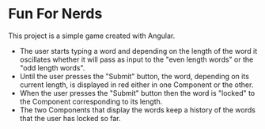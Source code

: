 # Fun For Nerds

This project is a simple game created with Angular.

- The user starts typing a word and depending on the length of the word it oscillates whether it will pass as input to the "even length words" or the "odd length words".
- Until the user presses the "Submit" button, the word, depending on its current length, is displayed in red either in one Component or the other.
- When the user presses the "Submit" button then the word is "locked" to the Component corresponding to its length.
- The two Components that display the words keep a history of the words that the user has locked so far.